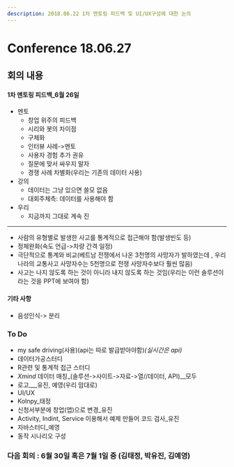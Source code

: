 ```yaml
---
description: 2018.06.22 1차 멘토링 피드백 및 UI/UX구성에 대한 논의
---
```


# Conference 18.06.27

## 회의 내용

#### 1차 멘토링 피드백\_6월 26일

* 멘토
  * 창업 위주의 피드백
  * 시리와 봇의 차이점
  * 구체화
  * 인터뷰 사례-&gt;멘토
  * 사용자 경험 추가 권유
  * 질문에 맞서 싸우지 말자
  * 경쟁 사례 차별화\(우리는 기존의 데이터 사용\)
* 강의
  * 데이터는 그냥 있으면 쓸모 없음
  * 대회주체측: 데이터를 사용해야 함
* 우리
  * 지금까지 그대로 계속 진

----------------------------------------------------------------------------------------------------

* 사람의 유형별로 발생한 사고를 통계적으로 접근해야 함\(발생빈도 등\)
* 정체완화\(속도 언급-&gt;차량 간격 일정\)
* 극단적으로 통계와 비교\(베트남 전쟁에서 나온 3천명의 사망자가 발하였는데 , 우리나라의 교통사고 사망자수는 5천명으로 전쟁 사망자수보다 훨씬 많음\)
* 사고는 나지 않도록 하는 것이 아니라 내지 않도록 하는 것임\(우리는 이런 솔루션이라는 것을 PPT에 보여야 함\)

#### 기타 사항

* 음성인식-&gt; 분리

### To Do

* my safe driving\(사용\)\(api는 따로 발급받아야함\)_\(실시간은 api\)_ 
* 데이터가공스터디 
* R관련 및 통계적 접근 스터디
* _Xmind_ 데이터 매칭_\(솔루션-&gt;사이트-&gt;자료-&gt;열//데이터, API\)\__모두
* 로고_\__유진, 예영\(우리 맘대로\) 
* UI/UX 
* Kolnpy\_태정 
* 신청서부분에 창업\(앱\)으로 변경\_유진
* Activity, Indint, Service 이용해서 예제 만들어 코드 검사\_유진
* 자바스터디\_예영
* 동작 시나리오 구성

### 다음 회의 : 6월 30일  혹은 7월 1일 중 \(김태정, 박유진, 김예영\)

